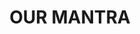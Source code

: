 ---
title: OUR MANTRA
sub_title: Afff
address:
  - country_name: text
    company_name: inovarks
    company_state: tamilnadu
    company_address1: address1
    company_address2: address2
    contact_number: 9678847552
    contact_mail: guna@inovark.com

---